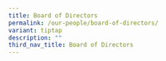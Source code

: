 ```yaml
---
title: Board of Directors
permalink: /our-people/board-of-directors/
variant: tiptap
description: ""
third_nav_title: Board of Directors
---
```

